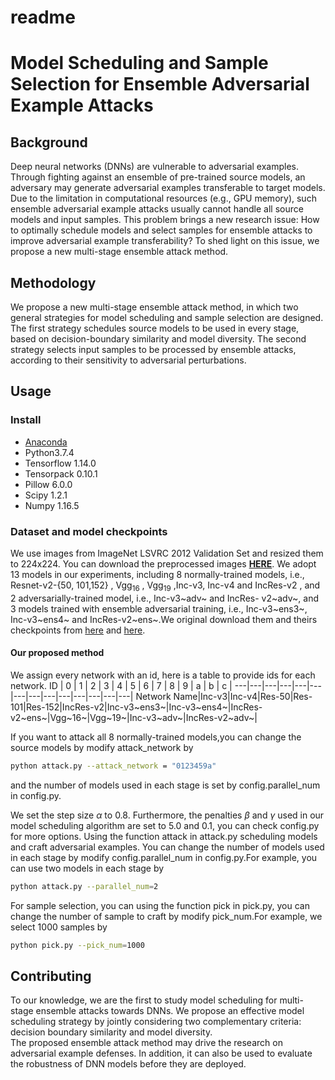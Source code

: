 # readme
# Model Scheduling and Sample Selection for Ensemble Adversarial Example Attacks

## Background
Deep neural networks (DNNs) are vulnerable to adversarial examples. Through fighting against an ensemble of pre-trained source models, an adversary may generate adversarial examples transferable to target models. Due to the limitation in computational resources (e.g., GPU memory), such ensemble adversarial example attacks usually cannot handle all source models and input samples. This problem brings a new research issue: How to optimally schedule models and select samples for ensemble attacks to improve adversarial example transferability? To shed light on this issue, we propose a new multi-stage ensemble attack method.
## Methodology
We propose a new multi-stage ensemble attack method, in which two general strategies for model scheduling and sample selection are designed. The first strategy schedules source models to be used in every stage, based on decision-boundary similarity and model diversity. The second strategy selects input samples to be processed by ensemble attacks, according to their sensitivity to adversarial perturbations.

## Usage
### Install
+ [Anaconda](https://www.anaconda.com/distribution/) 
+ Python3.7.4
+ Tensorflow 1.14.0
+ Tensorpack 0.10.1
+ Pillow 6.0.0
+ Scipy 1.2.1
+ Numpy  1.16.5
### Dataset and model checkpoints
We use images from ImageNet LSVRC 2012 Validation Set and resized them to 224x224. You can download the preprocessed images **[HERE](http://www.image-net.org/challenges/LSVRC/2012/)**.
 We adopt 13 models in our experiments, including 8 normally-trained models, i.e., Resnet-v2-{50, 101,152} , Vgg<sub>16</sub> , Vgg<sub>19</sub> ,Inc-v3, Inc-v4 and IncRes-v2 , and 2 adversarially-trained model, i.e., Inc-v3~adv~  and IncRes- v2~adv~, and 3 models trained with ensemble adversarial training, i.e., Inc-v3~ens3~, Inc-v3~ens4~ and IncRes-v2~ens~.We original download them and theirs checkpoints from [here](https://github.com/tensorflow/models/tree/master/research/slim) and [here](https://github.com/tensorflow/models/tree/master/research/adv_imagenet_models).
#### Our proposed method

We assign every network with an id, here is a table to provide ids for each network. 
ID | 0 | 1 | 2 | 3 | 4 | 5 | 6 | 7 | 8 | 9 | a | b | c |
---|---|---|---|---|---|---|---|---|---|---|---|---|---|
Network Name|Inc-v3|Inc-v4|Res-50|Res-101|Res-152|IncRes-v2|Inc-v3~ens3~|Inc-v3~ens4~|IncRes-v2~ens~|Vgg~16~|Vgg~19~|Inc-v3~adv~|IncRes-v2~adv~|

If you want to attack all $8$ normally-trained models,you can change the source models by modify attack_network by
```bash
python attack.py --attack_network = "0123459a"
```
and the number of models used in each stage is set by config.parallel_num in config.py.


We set the step size $\alpha$  to $0.8$. Furthermore, the penalties $\beta$ and $\gamma$ used in our model scheduling algorithm are set to $5.0$ and $0.1$, you can check config.py for more options.
Using the function attack in attack.py  scheduling models and craft adversarial examples. You can change the number of models used in each stage by modify config.parallel_num in config.py.For example, you can use two models in each stage by
```bash
python attack.py --parallel_num=2
```
For sample selection, you can using the function pick in pick.py, you can change the number of sample to craft by modify pick_num.For example, we select 1000 samples by
```bash
python pick.py --pick_num=1000
```
## Contributing
To our knowledge, we are the first to study model scheduling for multi-stage ensemble attacks towards DNNs. We propose an effective model scheduling strategy by jointly considering two complementary criteria: decision boundary similarity and model diversity.  
The proposed ensemble attack method may drive the research on adversarial example defenses. In addition, it can also be used to evaluate the robustness of DNN models before they are deployed. 
 
